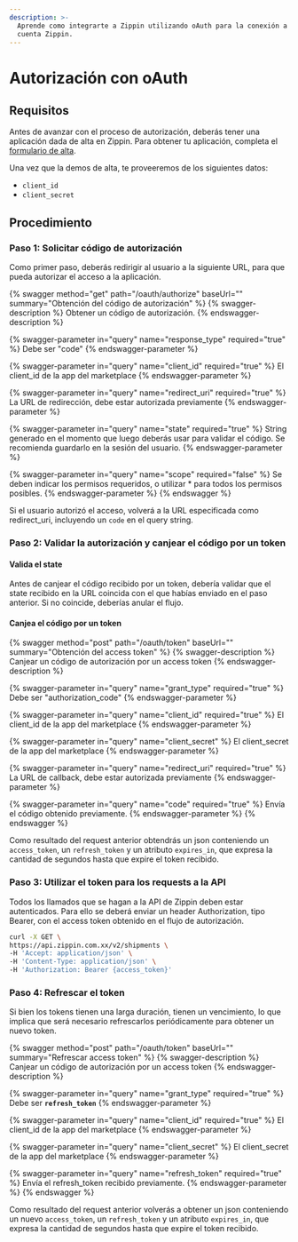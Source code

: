 ```yaml
---
description: >-
  Aprende como integrarte a Zippin utilizando oAuth para la conexión a una
  cuenta Zippin.
---
```


# Autorización con oAuth

## Requisitos

Antes de avanzar con el proceso de autorización, deberás tener una aplicación dada de alta en Zippin. Para obtener tu aplicación, completa el [formulario de alta](https://docs.google.com/forms/d/e/1FAIpQLSdkQDnuTohgHv8chHeX1me-M1QRpVTVADlGtUvWFJwHxIUI7Q/viewform?usp=sf\_link).

Una vez que la demos de alta, te proveeremos de los siguientes datos:

* `client_id`
* `client_secret`

## Procedimiento

### Paso 1: Solicitar código de autorización

Como primer paso, deberás redirigir al usuario a la siguiente URL, para que pueda autorizar el acceso a la aplicación.

{% swagger method="get" path="/oauth/authorize" baseUrl="" summary="Obtención del código de autorización" %}
{% swagger-description %}
Obtener un código de autorización.
{% endswagger-description %}

{% swagger-parameter in="query" name="response_type" required="true" %}
Debe ser "code"
{% endswagger-parameter %}

{% swagger-parameter in="query" name="client_id" required="true" %}
El client\_id de la app del marketplace
{% endswagger-parameter %}

{% swagger-parameter in="query" name="redirect_uri" required="true" %}
La URL de redirección, debe estar autorizada previamente
{% endswagger-parameter %}

{% swagger-parameter in="query" name="state" required="true" %}
String generado en el momento que luego deberás usar para validar el código. Se recomienda guardarlo en la sesión del usuario.
{% endswagger-parameter %}

{% swagger-parameter in="query" name="scope" required="false" %}
Se deben indicar los permisos requeridos, o utilizar \* para todos los permisos posibles.
{% endswagger-parameter %}
{% endswagger %}

Si el usuario autorizó el acceso, volverá a la URL especificada como redirect\_uri, incluyendo un `code` en el query string.

### Paso 2: Validar la autorización y canjear el código por un token

#### Valida el state

Antes de canjear el código recibido por un token, debería validar que el state recibido en la URL coincida con el que habías enviado en el paso anterior. Si no coincide, deberías anular el flujo.

#### Canjea el código por un token

{% swagger method="post" path="/oauth/token" baseUrl="" summary="Obtención del access token" %}
{% swagger-description %}
Canjear un código de autorización por un access token
{% endswagger-description %}

{% swagger-parameter in="query" name="grant_type" required="true" %}
Debe ser "authorization\_code"
{% endswagger-parameter %}

{% swagger-parameter in="query" name="client_id" required="true" %}
El client\_id de la app del marketplace
{% endswagger-parameter %}

{% swagger-parameter in="query" name="client_secret" %}
El client\_secret de la app del marketplace
{% endswagger-parameter %}

{% swagger-parameter in="query" name="redirect_uri" required="true" %}
La URL de callback, debe estar autorizada previamente
{% endswagger-parameter %}

{% swagger-parameter in="query" name="code" required="true" %}
Envía el código obtenido previamente.
{% endswagger-parameter %}
{% endswagger %}

Como resultado del request anterior obtendrás un json conteniendo un `access_token`, un `refresh_token` y un atributo `expires_in`, que expresa la cantidad de segundos hasta que expire el token recibido.

### Paso 3: Utilizar el token para los requests a la API

Todos los llamados que se hagan a la API de Zippin deben estar autenticados. Para ello se deberá enviar un header Authorization, tipo Bearer, con el access token obtenido en el flujo de autorización.

```bash
curl -X GET \
https://api.zippin.com.xx/v2/shipments \
-H 'Accept: application/json' \
-H 'Content-Type: application/json' \
-H 'Authorization: Bearer {access_token}'

```

### Paso 4: Refrescar el token

Si bien los tokens tienen una larga duración, tienen un vencimiento, lo que implica que será necesario refrescarlos periódicamente para obtener un nuevo token.

{% swagger method="post" path="/oauth/token" baseUrl="" summary="Refrescar access token" %}
{% swagger-description %}
Canjear un código de autorización por un access token
{% endswagger-description %}

{% swagger-parameter in="query" name="grant_type" required="true" %}
Debe ser **`refresh_token`**
{% endswagger-parameter %}

{% swagger-parameter in="query" name="client_id" required="true" %}
El client\_id de la app del marketplace
{% endswagger-parameter %}

{% swagger-parameter in="query" name="client_secret" %}
El client\_secret de la app del marketplace
{% endswagger-parameter %}

{% swagger-parameter in="query" name="refresh_token" required="true" %}
Envía el refresh\_token recibido previamente.
{% endswagger-parameter %}
{% endswagger %}

Como resultado del request anterior volverás a obtener un json conteniendo un nuevo `access_token`, un `refresh_token` y un atributo `expires_in`, que expresa la cantidad de segundos hasta que expire el token recibido.
